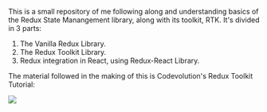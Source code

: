 This is a small repository of me following along and understanding basics of the Redux State Manangement library, along with its toolkit, RTK. It's divided in 3 parts:
1. The Vanilla Redux Library.
2. The Redux Toolkit Library.
3. Redux integration in React, using Redux-React Library.

The material followed in the making of this is Codevolution's Redux Toolkit Tutorial:

[![](https://img.youtube.com/vi/0awA5Uw6SJE/0.jpg)](https://www.youtube.com/playlist?list=PLC3y8-rFHvwiaOAuTtVXittwybYIorRB3)